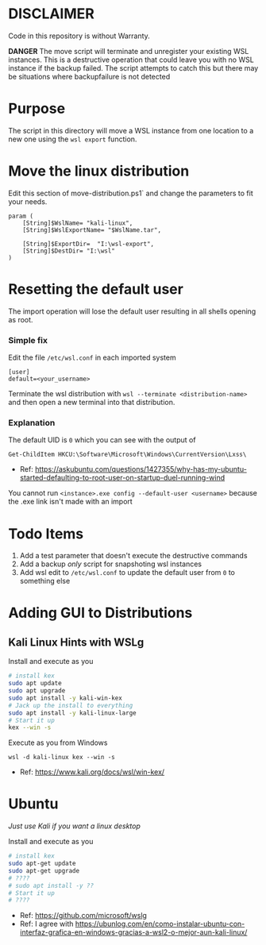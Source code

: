 # DISCLAIMER
Code in this repository is without Warranty.

**DANGER**
The move script will terminate and unregister your existing WSL instances.  This is a destructive operation that could leave you with no WSL instance if the backup failed. The script attempts to catch this but there may be situations where backupfailure is not detected

# Purpose
The script in this directory will move a WSL instance from one location to a new one using the `wsl export` function.

# Move the linux distribution
Edit this section of move-distribution.ps1` and change the parameters to fit your needs.

```dotnetcli
param (
    [String]$WslName= "kali-linux",
    [String]$WslExportName= "$WslName.tar",

    [String]$ExportDir=  "I:\wsl-export",
    [String]$DestDir= "I:\wsl"
)
```

# Resetting the default user
The import operation will lose the default user resulting in all shells opening as root. 

### Simple fix
Edit the file `/etc/wsl.conf` in each imported system
```
[user]
default=<your_username>
```
Terminate the wsl distribution with `wsl --terminate <distribution-name>` and then open a new terminal into that distribution.

### Explanation
The default UID is `0` which you can see with the output of 
```
Get-ChildItem HKCU:\Software\Microsoft\Windows\CurrentVersion\Lxss\
```
* Ref: https://askubuntu.com/questions/1427355/why-has-my-ubuntu-started-defaulting-to-root-user-on-startup-duel-running-wind

You cannot run `<instance>.exe config --default-user <username>` because the .exe link isn't made with an import


# Todo Items
1. Add a test parameter that doesn't execute the destructive commands
1. Add a backup _only_ script for snapshoting wsl instances
1. Add wsl edit to `/etc/wsl.conf` to update the default user from `0` to something else

# Adding GUI to Distributions

## Kali Linux Hints with WSLg

Install and execute as you
```bash
# install kex
sudo apt update
sudo apt upgrade
sudo apt install -y kali-win-kex
# Jack up the install to everything
sudo apt install -y kali-linux-large
# Start it up
kex --win -s
```

Execute as you from Windows
```dotnetcli
wsl -d kali-linux kex --win -s
```

* Ref: https://www.kali.org/docs/wsl/win-kex/

# Ubuntu
_Just use Kali if you want a linux desktop_ 

Install and execute as you
```bash
# install kex
sudo apt-get update
sudo apt-get upgrade
# ????
# sudo apt install -y ??
# Start it up
# ????
```

* Ref: https://github.com/microsoft/wslg
* Ref: I agree with https://ubunlog.com/en/como-instalar-ubuntu-con-interfaz-grafica-en-windows-gracias-a-wsl2-o-mejor-aun-kali-linux/
